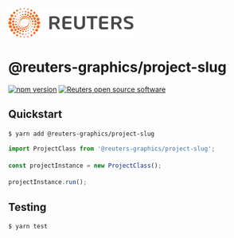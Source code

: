 ![](badge.svg)

# @reuters-graphics/project-slug

[![npm version](https://badge.fury.io/js/%40reuters-graphics%2Fproject-slug.svg)](https://badge.fury.io/js/%40reuters-graphics%2Fproject-slug) [![Reuters open source software](https://badgen.net/badge/Reuters/open%20source/?color=ff8000)](https://github.com/reuters-graphics/)

## Quickstart

```
$ yarn add @reuters-graphics/project-slug
```

```javascript
import ProjectClass from '@reuters-graphics/project-slug';

const projectInstance = new ProjectClass();

projectInstance.run();
```


## Testing

```
$ yarn test
```
